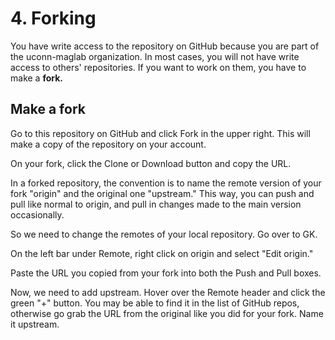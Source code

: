 # 4. Forking

You have write access to the repository on GitHub because you are part of the
uconn-maglab organization. In most cases, you will not have write access to
others' repositories. If you want to work on them, you have to make a **fork.**

## Make a fork

Go to this repository on GitHub and click Fork in the upper right. This will
make a copy of the repository on your account.

On your fork, click the Clone or Download button and copy the URL.

In a forked repository, the convention is to name the remote version of your
fork "origin" and the original one "upstream." This way, you can push and pull
like normal to origin, and pull in changes made to the main version
occasionally.

So we need to change the remotes of your local repository. Go over to GK.

On the left bar under Remote, right click on origin and select "Edit origin."

Paste the URL you copied from your fork into both the Push and Pull boxes.

Now, we need to add upstream. Hover over the Remote header and click the green
"+" button. You may be able to find it in the list of GitHub repos, otherwise
go grab the URL from the original like you did for your fork. Name it upstream.

